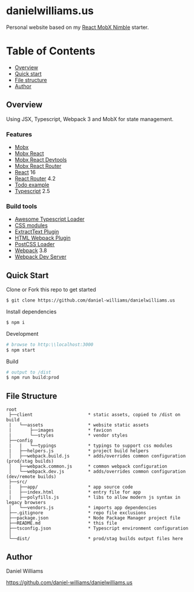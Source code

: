 # danielwilliams.us
Personal website based on my [React MobX Nimble](https://github.com/daniel-williams/react-mobx-nimble) starter.

# Table of Contents
* [Overview](#overview)
* [Quick start](#quick-start)
* [File structure](#file-structure)
* [Author](#author)

## Overview
Using JSX, Typescript, Webpack 3 and MobX for state management.

### Features
* [Mobx](https://github.com/mobxjs/mobx)
* [Mobx React](https://github.com/mobxjs/mobx-react)
* [Mobx React Devtools](https://github.com/mobxjs/mobx-react-devtools)
* [Mobx React Router](https://github.com/alisd23/mobx-react-router/)
* [React](https://facebook.github.io/react/) 16
* [React Router](https://github.com/ReactTraining/react-router) 4.2
* [Todo example](http://todomvc.com)
* [Typescript](https://www.typescriptlang.org/) 2.5

### Build tools
* [Awesome Typescript Loader](https://github.com/s-panferov/awesome-typescript-loader)
* [CSS modules](https://github.com/css-modules/css-modules)
* [ExtractText Plugin](https://github.com/webpack/extract-text-webpack-plugin)
* [HTML Webpack Plugin](https://github.com/ampedandwired/html-webpack-plugin)
* [PostCSS Loader](https://github.com/postcss/postcss-loader)
* [Webpack](https://webpack.github.io) 3.8
* [Webpack Dev Server](https://github.com/webpack/webpack-dev-server)

## Quick Start
Clone or Fork this repo to get started

```bash
$ git clone https://github.com/daniel-williams/danielwilliams.us
```
Install dependencies
```bash
$ npm i
```

Development
```bash
# browse to http:\\localhost:3000
$ npm start
```

Build
```bash
# output to /dist
$ npm run build:prod
```

## File Structure
```
root
 ├──client                     * static assets, copied to /dist on build
 |   └──assets                 * website static assets
 |       ├──images             * favicon
 |       └──styles             * vendor styles
 ├──config
 |   |   └──typings            * typings to support css modules
 |   ├──helpers.js             * project build helpers
 │   ├──webpack.build.js       * adds/overrides common configuration (prod/stag builds)
 │   ├──webpack.common.js      * common webpack configuration
 │   └──webpack.dev.js         * adds/overrides common configuration (dev/remote builds)
 ├──src/
 |   ├──app/                   * app source code
 |   ├──index.html             * entry file for app
 |   ├──polyfills.js           * libs to allow modern js syntax in legacy browsers
 │   └──vendors.js             * imports app dependencies
 ├──.gitignore                 * repo file exclusions
 ├──package.json               * Node Package Manager project file
 ├──README.md                  * this file
 ├──tsconfig.json              * Typescript environment configuration
 │
 └──dist/                      * prod/stag builds output files here
```

## Author

Daniel Williams

<https://github.com/daniel-williams/danielwilliams.us>